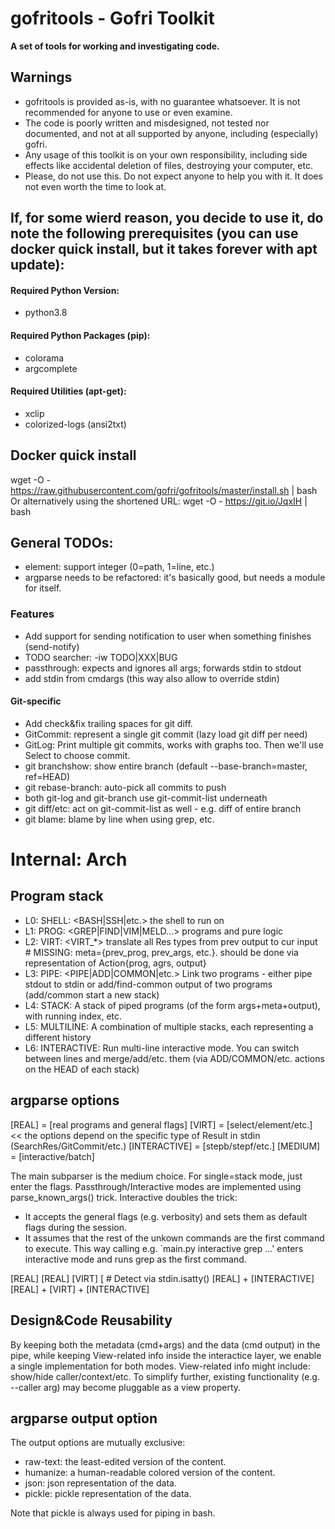 gofritools - Gofri Toolkit
==========================
__A set of tools for working and investigating code.__

## Warnings


* gofritools is provided as-is, with no guarantee whatsoever. It is not recommended for anyone to use or even examine.
* The code is poorly written and misdesigned, not tested nor documented, and not at all supported by anyone, including (especially) gofri.
* Any usage of this toolkit is on your own responsibility, including side effects like accidental deletion of files, destroying your computer, etc.
* Please, do not use this. Do not expect anyone to help you with it. It does not even worth the time to look at.



## If, for some wierd reason, you decide to use it, do note the following prerequisites (you can use docker quick install, but it takes forever with apt update):
#### Required Python Version:
* python3.8

#### Required Python Packages (pip):
* colorama
* argcomplete

#### Required Utilities (apt-get):
* xclip
* colorized-logs (ansi2txt)

## Docker quick install
wget -O - https://raw.githubusercontent.com/gofri/gofritools/master/install.sh | bash
Or alternatively using the shortened URL:
wget -O - https://git.io/JqxIH | bash

###

## General TODOs:
- element: support integer (0=path, 1=line, etc.)
- argparse needs to be refactored: it's basically good, but needs a module for itself.

### Features
* Add support for sending notification to user when something finishes (send-notify)
* TODO searcher: -iw TODO|XXX|BUG
* passthrough: expects and ignores all args; forwards stdin to stdout
* add stdin from cmdargs (this way also allow to override stdin)

#### Git-specific
* Add check&fix trailing spaces for git diff.
* GitCommit: represent a single git commit (lazy load git diff per need)
* GitLog: Print multiple git commits, works with graphs too. Then we'll use Select to choose commit.
* git branchshow: show entire branch (default --base-branch=master, ref=HEAD)
* git rebase-branch: auto-pick all commits to push
* both git-log and git-branch use git-commit-list underneath
* git diff/etc: act on git-commit-list as well - e.g. diff of entire branch 
* git blame: blame by line when using grep, etc.

# Internal: Arch

## Program stack
* L0: SHELL: <BASH|SSH|etc.> the shell to run on
* L1: PROG: <GREP|FIND|VIM|MELD...> programs and pure logic
* L2: VIRT: <VIRT_*> translate all Res types from prev output to cur input # MISSING: meta={prev_prog, prev_args, etc.}. should be done via representation of Action{prog, agrs, output}
* L3: PIPE: <PIPE|ADD|COMMON|etc.> Link two programs - either pipe stdout to stdin or add/find-common output of two programs (add/common start a new stack)
* L4: STACK: A stack of piped programs (of the form args+meta+output), with running index, etc.
* L5: MULTILINE: A combination of multiple stacks, each representing a different history
* L6: INTERACTIVE: Run multi-line interactive mode. You can switch between lines and merge/add/etc. them (via ADD/COMMON/etc. actions on the HEAD of each stack)

## argparse options
[REAL] = [real programs and general flags]
[VIRT] = [select/element/etc.] << the options depend on the specific type of Result in stdin (SearchRes/GitCommit/etc.)
[INTERACTIVE] = [stepb/stepf/etc.]
[MEDIUM] = [interactive/batch]

The main subparser is the medium choice.
For single=stack mode, just enter the flags.
Passthrough/Interactive modes are implemented using parse_known_args() trick.
Interactive doubles the trick:
- It accepts the general flags (e.g. verbosity) and sets them as default flags during the session.
- It assumes that the rest of the unkown commands are the first command to execute.
  This way calling e.g. `main.py interactive grep ...' enters interactive mode and runs grep as the first command.

<MEDIUM>
	<STACK>
		<FIRST_COMMAND> [REAL]
		<REST_OF_THE_COMMANDS> [REAL] [VIRT] [ # Detect via stdin.isatty()
	<INTERACTIVE> 
		<FIRST_COMMAND> [REAL] + [INTERACTIVE]
		<REST_OF_THE_COMMANDS> [REAL] + [VIRT] + [INTERACTIVE]
		
## Design&Code Reusability
By keeping both the metadata (cmd+args) and the data (cmd output) in the pipe,
while keeping View-related info inside the interactice layer,
we enable a single implementation for both modes.
View-related info might include: show/hide caller/context/etc.
To simplify further, existing functionality (e.g. --caller arg) may become pluggable as a view property.

## argparse output option
The output options are mutually exclusive:
- raw-text: the least-edited version of the content.
- humanize: a human-readable colored version of the content.
- json: json representation of the data.
- pickle: pickle representation of the data.

Note that pickle is always used for piping in bash.
